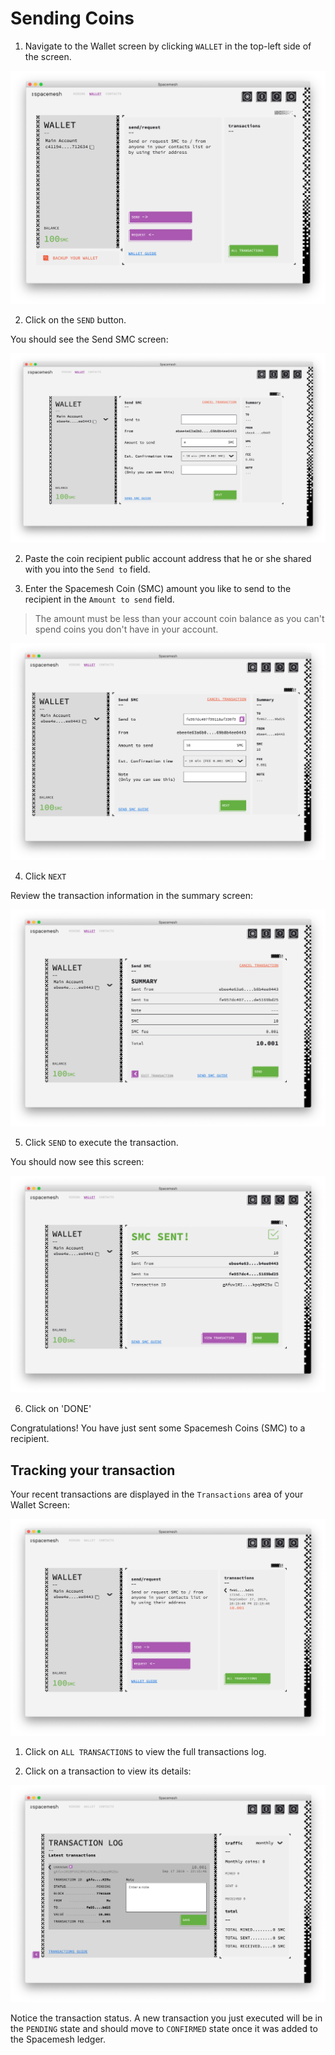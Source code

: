 # Sending Coins

1. Navigate to the Wallet screen by clicking `WALLET` in the top-left side of the screen.

![](images/v1.0/wallet_screen.png)

2. Click on the `SEND` button.

You should see the Send SMC screen:

![](images/v1.0/send_smc_tx.png)

2. Paste the coin recipient public account address that he or she shared with you into the `Send to` field.

3. Enter the Spacemesh Coin (SMC) amount you like to send to the recipient in the `Amount to send` field.

> The amount must be less than your account coin balance as you can't spend coins you don't have in your account.

![](images/v1.0/send_smc_tx_1.png)

4. Click `NEXT`

Review the transaction information in the summary screen:

![](images/v1.0/send_smc_tx_review.png)

5. Click `SEND` to execute the transaction.

You should now see this screen:

![](images/v1.0/send_smc_tx_sent.png)

6. Click on 'DONE'

Congratulations! You have just sent some Spacemesh Coins (SMC) to a recipient.

## Tracking your transaction

Your recent transactions are displayed in the `Transactions` area of your Wallet Screen:

![](images/v1.0/wallet_tx_view.png)

1. Click on `ALL TRANSACTIONS` to view the full transactions log.

2. Click on a transaction to view its details:

![](images/v1.0/tx_log_details.png)

Notice the transaction status. A new transaction you just executed will be in the `PENDING` state and should move to `CONFIRMED` state once it was added to the Spacemesh ledger.
